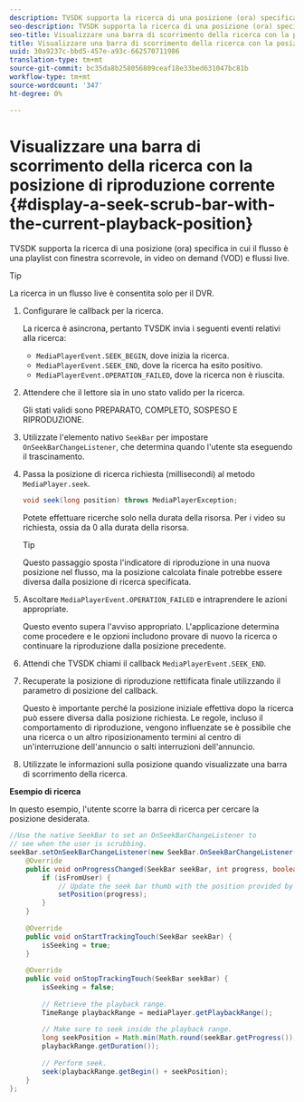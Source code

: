 ```yaml
---
description: TVSDK supporta la ricerca di una posizione (ora) specifica in cui il flusso è una playlist con finestra scorrevole, in video on demand (VOD) e flussi live.
seo-description: TVSDK supporta la ricerca di una posizione (ora) specifica in cui il flusso è una playlist con finestra scorrevole, in video on demand (VOD) e flussi live.
seo-title: Visualizzare una barra di scorrimento della ricerca con la posizione di riproduzione corrente
title: Visualizzare una barra di scorrimento della ricerca con la posizione di riproduzione corrente
uuid: 30a9237c-bbd5-457e-a93c-662570711986
translation-type: tm+mt
source-git-commit: bc35da8b258056809ceaf18e33bed631047bc81b
workflow-type: tm+mt
source-wordcount: '347'
ht-degree: 0%

---
```



# Visualizzare una barra di scorrimento della ricerca con la posizione di riproduzione corrente {#display-a-seek-scrub-bar-with-the-current-playback-position}

TVSDK supporta la ricerca di una posizione (ora) specifica in cui il flusso è una playlist con finestra scorrevole, in video on demand (VOD) e flussi live.

>[!TIP]
>
>La ricerca in un flusso live è consentita solo per il DVR.

1. Configurare le callback per la ricerca.

   La ricerca è asincrona, pertanto TVSDK invia i seguenti eventi relativi alla ricerca:

   * `MediaPlayerEvent.SEEK_BEGIN`, dove inizia la ricerca.
   * `MediaPlayerEvent.SEEK_END`, dove la ricerca ha esito positivo.
   * `MediaPlayerEvent.OPERATION_FAILED`, dove la ricerca non è riuscita.

1. Attendere che il lettore sia in uno stato valido per la ricerca.

   Gli stati validi sono PREPARATO, COMPLETO, SOSPESO E RIPRODUZIONE.
1. Utilizzate l&#39;elemento nativo `SeekBar` per impostare `OnSeekBarChangeListener`, che determina quando l&#39;utente sta eseguendo il trascinamento.
1. Passa la posizione di ricerca richiesta (millisecondi) al metodo `MediaPlayer.seek`.

   ```java
   void seek(long position) throws MediaPlayerException;
   ```

   Potete effettuare ricerche solo nella durata della risorsa. Per i video su richiesta, ossia da 0 alla durata della risorsa.

   >[!TIP]
   >
   >Questo passaggio sposta l&#39;indicatore di riproduzione in una nuova posizione nel flusso, ma la posizione calcolata finale potrebbe essere diversa dalla posizione di ricerca specificata.

1. Ascoltare `MediaPlayerEvent.OPERATION_FAILED` e intraprendere le azioni appropriate.

   Questo evento supera l&#39;avviso appropriato. L&#39;applicazione determina come procedere e le opzioni includono provare di nuovo la ricerca o continuare la riproduzione dalla posizione precedente.

1. Attendi che TVSDK chiami il callback `MediaPlayerEvent.SEEK_END`.
1. Recuperate la posizione di riproduzione rettificata finale utilizzando il parametro di posizione del callback.

   Questo è importante perché la posizione iniziale effettiva dopo la ricerca può essere diversa dalla posizione richiesta. Le regole, incluso il comportamento di riproduzione, vengono influenzate se è possibile che una ricerca o un altro riposizionamento termini al centro di un&#39;interruzione dell&#39;annuncio o salti interruzioni dell&#39;annuncio.

1. Utilizzate le informazioni sulla posizione quando visualizzate una barra di scorrimento della ricerca.

<!--<a id="example_EEB73818260C43C8B5AE12BA68548AB7"></a>-->

**Esempio di ricerca**

In questo esempio, l&#39;utente scorre la barra di ricerca per cercare la posizione desiderata.

```java
//Use the native SeekBar to set an OnSeekBarChangeListener to 
// see when the user is scrubbing. 
seekBar.setOnSeekBarChangeListener(new SeekBar.OnSeekBarChangeListener() { 
    @Override 
    public void onProgressChanged(SeekBar seekBar, int progress, boolean isFromUser) { 
        if (isFromUser) { 
            // Update the seek bar thumb with the position provided by the user. 
            setPosition(progress); 
        } 
    } 
 
    @Override 
    public void onStartTrackingTouch(SeekBar seekBar) { 
        isSeeking = true; 
    } 
 
    @Override 
    public void onStopTrackingTouch(SeekBar seekBar) { 
        isSeeking = false; 
 
        // Retrieve the playback range. 
        TimeRange playbackRange = mediaPlayer.getPlaybackRange(); 
 
        // Make sure to seek inside the playback range. 
        long seekPosition = Math.min(Math.round(seekBar.getProgress()), 
        playbackRange.getDuration()); 
     
        // Perform seek. 
        seek(playbackRange.getBegin() + seekPosition); 
    } 
}; 
```
